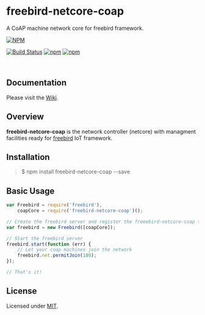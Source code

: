 # freebird-netcore-coap  
A CoAP machine network core for freebird framework.

[![NPM](https://nodei.co/npm/freebird-netcore-coap.png?downloads=true)](https://nodei.co/npm/freebird-netcore-coap/)  

[![Build Status](https://travis-ci.org/freebirdjs/freebird-netcore-coap.svg?branch=master)](https://travis-ci.org/freebirdjs/freebird-netcore-coap)
[![npm](https://img.shields.io/npm/v/freebird-netcore-coap.svg?maxAge=2592000)](https://www.npmjs.com/package/freebird-netcore-coap)
[![npm](https://img.shields.io/npm/l/freebird-netcore-coap.svg?maxAge=2592000)](https://www.npmjs.com/package/freebird-netcore-coap)

</br>

<a name="Documentation"></a>
## Documentation 
Please visit the [Wiki](https://github.com/freebirdjs/freebird-netcore-coap/wiki).

<a name="Overview"></a>
## Overview 

**freebird-netcore-coap** is the network controller (netcore) with managment facilities ready for [freebird](https://github.com/freebirdjs/freebird) IoT framework.

<a name="Installation"></a>
## Installation 

> $ npm install freebird-netcore-coap --save

<a name="Usage"></a>
## Basic Usage 

```js
var Freebird = require('freebird'),
    coapCore = require('freebird-netcore-coap')();

// Create the freebird server and register the freeebird-netcore-coap to it
var freebird = new Freebird([coapCore]);

// Start the freebird server
freebird.start(function (err) {
	// Let your coap machines join the network
    freebird.net.permitJoin(180); 
});

// That's it!
```

<a name="License"></a>
## License 

Licensed under [MIT](https://github.com/freebirdjs/freebird-netcore-coap/blob/master/LICENSE).
